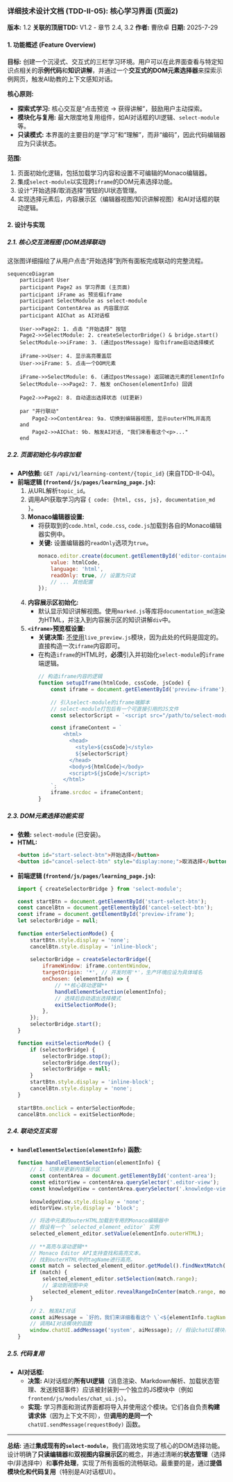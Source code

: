 ### **详细技术设计文档 (TDD-II-05): 核心学习界面 (页面2)**

**版本:** 1.2
**关联的顶层TDD:** V1.2 - 章节 2.4, 3.2
**作者:** 曹欣卓
**日期:** 2025-7-29

#### **1. 功能概述 (Feature Overview)**

**目标:** 创建一个沉浸式、交互式的三栏学习环境。用户可以在此界面查看与特定知识点相关的**示例代码**和**知识讲解**，并通过一个**交互式的DOM元素选择器**来探索示例网页，触发AI助教的上下文感知对话。

**核心原则:**
*   **探索式学习:** 核心交互是“点击预览 -> 获得讲解”，鼓励用户主动探索。
*   **模块化与复用:** 最大限度地复用组件，如AI对话框的UI逻辑、`select-module`等。
*   **只读模式:** 本界面的主要目的是“学习”和“理解”，而非“编码”，因此代码编辑器应为只读状态。

**范围:**
1.  页面初始化逻辑，包括加载学习内容和设置不可编辑的Monaco编辑器。
2.  集成`select-module`以实现跨`iframe`的DOM元素选择功能。
3.  设计“开始选择/取消选择”按钮的UI状态管理。
4.  实现选择元素后，内容展示区（编辑器视图/知识讲解视图）和AI对话框的联动逻辑。

#### **2. 设计与实现**

##### **2.1. 核心交互流程图 (DOM选择联动)**

这张图详细描绘了从用户点击“开始选择”到所有面板完成联动的完整流程。

```mermaid
sequenceDiagram
    participant User
    participant Page2 as 学习界面 (主页面)
    participant iFrame as 预览框iframe
    participant SelectModule as select-module
    participant ContentArea as 内容展示区
    participant AIChat as AI对话框

    User->>Page2: 1. 点击 "开始选择" 按钮
    Page2->>SelectModule: 2. createSelectorBridge() & bridge.start()
    SelectModule->>iFrame: 3. (通过postMessage) 指令iframe启动选择模式
  
    iFrame->>User: 4. 显示高亮覆盖层
    User->>iFrame: 5. 点击一个DOM元素
  
    iFrame->>SelectModule: 6. (通过postMessage) 返回被选元素的ElementInfo
    SelectModule-->>Page2: 7. 触发 onChosen(elementInfo) 回调
  
    Page2->>Page2: 8. 自动退出选择状态 (UI更新)
  
    par "并行联动"
        Page2->>ContentArea: 9a. 切换到编辑器视图, 显示outerHTML并高亮
    and
        Page2->>AIChat: 9b. 触发AI对话, "我们来看看这个<p>..."
    end
```

##### **2.2. 页面初始化与内容加载**

*   **API依赖:** `GET /api/v1/learning-content/{topic_id}` (来自TDD-II-04)。
*   **前端逻辑 (`frontend/js/pages/learning_page.js`):**
    1.  从URL解析`topic_id`。
    2.  调用API获取学习内容 `{ code: {html, css, js}, documentation_md }`。
    3.  **Monaco编辑器设置:**
        *   将获取到的`code.html`, `code.css`, `code.js`加载到各自的Monaco编辑器实例中。
        *   **关键:** 设置编辑器的`readOnly`选项为`true`。
            ```javascript
            monaco.editor.create(document.getElementById('editor-container'), {
                value: htmlCode,
                language: 'html',
                readOnly: true, // 设置为只读
                // ... 其他配置
            });
            ```
    4.  **内容展示区初始化:**
        *   默认显示知识讲解视图。使用`marked.js`等库将`documentation_md`渲染为HTML，并注入到内容展示区的知识讲解`div`中。
    5.  **`<iframe>`预览框设置:**
        *   **关键决策:** <u>不使用</u>`live_preview.js`模块，因为此处的代码是固定的。直接构造一次`iframe`内容即可。
        *   在构造`iframe`的HTML时，**必须**引入并初始化`select-module`的`iframe`端逻辑。
            ```javascript
            // 构造iframe内容的逻辑
            function setupIframe(htmlCode, cssCode, jsCode) {
                const iframe = document.getElementById('preview-iframe');
              
                // 引入select-module的iframe端脚本
                // select-module打包后有一个可直接引用的JS文件
                const selectorScript = `<script src="/path/to/select-module.iframe.js"></script>`;

                const iframeContent = `
                    <html>
                      <head>
                        <style>${cssCode}</style>
                        ${selectorScript} 
                      </head>
                      <body>${htmlCode}</body>
                      <script>${jsCode}</script>
                    </html>
                `;
                iframe.srcdoc = iframeContent;
            }
            ```

##### **2.3. DOM元素选择功能实现**

*   **依赖:** `select-module` (已安装)。
*   **HTML:**
    ```html
    <button id="start-select-btn">开始选择</button>
    <button id="cancel-select-btn" style="display:none;">取消选择</button>
    ```
*   **前端逻辑 (`frontend/js/pages/learning_page.js`):**
    ```javascript
    import { createSelectorBridge } from 'select-module';

    const startBtn = document.getElementById('start-select-btn');
    const cancelBtn = document.getElementById('cancel-select-btn');
    const iframe = document.getElementById('preview-iframe');
    let selectorBridge = null;
  
    function enterSelectionMode() {
        startBtn.style.display = 'none';
        cancelBtn.style.display = 'inline-block';
      
        selectorBridge = createSelectorBridge({
            iframeWindow: iframe.contentWindow,
            targetOrigin: '*', // 开发时用'*'，生产环境应设为具体域名
            onChosen: (elementInfo) => {
                // **核心联动逻辑**
                handleElementSelection(elementInfo);
                // 选择后自动退出选择模式
                exitSelectionMode();
            },
        });
        selectorBridge.start();
    }

    function exitSelectionMode() {
        if (selectorBridge) {
            selectorBridge.stop();
            selectorBridge.destroy();
            selectorBridge = null;
        }
        startBtn.style.display = 'inline-block';
        cancelBtn.style.display = 'none';
    }
  
    startBtn.onclick = enterSelectionMode;
    cancelBtn.onclick = exitSelectionMode;
    ```

##### **2.4. 联动交互实现**

*   **`handleElementSelection(elementInfo)` 函数:**
    ```javascript
    function handleElementSelection(elementInfo) {
        // 1. 切换并更新内容展示区
        const contentArea = document.getElementById('content-area');
        const editorView = contentArea.querySelector('.editor-view');
        const knowledgeView = contentArea.querySelector('.knowledge-view');
      
        knowledgeView.style.display = 'none';
        editorView.style.display = 'block';

        // 将选中元素的outerHTML加载到专用的Monaco编辑器中
        // 假设有一个 `selected_element_editor` 实例
        selected_element_editor.setValue(elementInfo.outerHTML);
      
        // **高亮与滚动逻辑**
        // Monaco Editor API支持查找和高亮文本。
        // 找到outerHTML中的tagName进行高亮。
        const match = selected_element_editor.getModel().findNextMatch(elementInfo.tagName, {startColumn:1, lineNumber:1}, false, true, null, false);
        if (match) {
            selected_element_editor.setSelection(match.range);
            // 滚动到视图中央
            selected_element_editor.revealRangeInCenter(match.range, monaco.editor.ScrollType.Smooth);
        }

        // 2. 触发AI对话
        const aiMessage = `好的，我们来详细看看这个 \`<${elementInfo.tagName.toLowerCase()}>\` 标签。`;
        // 调用AI对话模块的函数
        window.chatUI.addMessage('system', aiMessage); // 假设chatUI模块暴露了此方法
    }
    ```

##### **2.5. 代码复用**

*   **AI对话框:**
    *   **决策:** AI对话框的**所有UI逻辑**（消息渲染、Markdown解析、加载状态管理、发送按钮事件）应该被封装到一个独立的JS模块中（例如 `frontend/js/modules/chat_ui.js`）。
    *   **实现:** 学习界面和测试界面都将导入并使用这个模块。它们各自负责**构建请求体**（因为上下文不同），但**调用的是同一个** `chatUI.sendMessage(requestBody)` 函数。

---

**总结:**
通过**集成现有的`select-module`**，我们高效地实现了核心的DOM选择功能。设计明确了**只读编辑器**和**双视图内容展示区**的概念，并通过清晰的**状态管理**（选择中/非选择中）和**事件处理**，实现了所有面板的流畅联动。最重要的是，通过**提倡模块化和代码复用**（特别是AI对话框UI）。